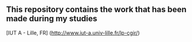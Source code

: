 ## This repository contains the work that has been made during my studies
[IUT A - Lille, FR] (http://www.iut-a.univ-lille.fr/lp-cgir/)
